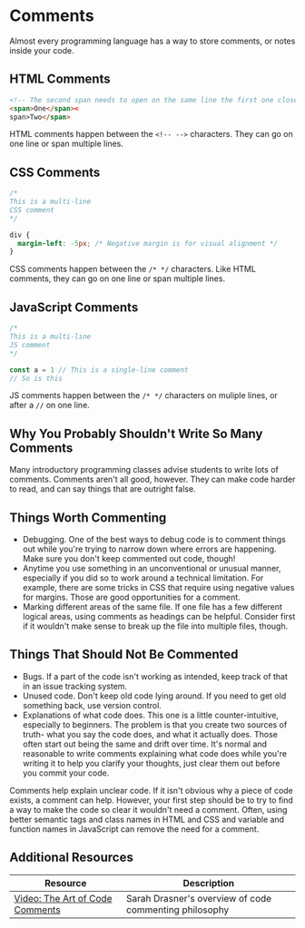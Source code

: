 # Comments

Almost every programming language has a way to store comments, or notes inside your code.

## HTML Comments

```html
<!-- The second span needs to open on the same line the first one closes on to prevent extra whitespace being added by the browser -->
<span>One</span><
span>Two</span>
```

HTML comments happen between the `<!-- -->` characters. They can go on one line or span multiple lines.

## CSS Comments

```css
/*
This is a multi-line
CSS comment
*/

div {
  margin-left: -5px; /* Negative margin is for visual alignment */
}
```

CSS comments happen between the `/* */` characters. Like HTML comments, they can go on one line or span multiple lines.

## JavaScript Comments

```js
/*
This is a multi-line
JS comment
*/

const a = 1 // This is a single-line comment
// So is this
```

JS comments happen between the `/* */` characters on muliple lines, or after a `//` on one line.

## Why You Probably Shouldn't Write So Many Comments

Many introductory programming classes advise students to write lots of comments. Comments aren't all good, however. They can make code harder to read, and can say things that are outright false.

## Things Worth Commenting

* Debugging. One of the best ways to debug code is to comment things out while you're trying to narrow down where errors are happening. Make sure you don't keep commented out code, though!
* Anytime you use something in an unconventional or unusual manner, especially if you did so to work around a technical limitation. For example, there are some tricks in CSS that require using negative values for margins. Those are good opportunities for a comment.
* Marking different areas of the same file. If one file has a few different logical areas, using comments as headings can be helpful. Consider first if it wouldn't make sense to break up the file into multiple files, though.

## Things That Should Not Be Commented

* Bugs. If a part of the code isn't working as intended, keep track of that in an issue tracking system.
* Unused code. Don't keep old code lying around. If you need to get old something back, use version control.
* Explanations of what code does. This one is a little counter-intuitive, especially to beginners. The problem is that you create two sources of truth- what you say the code does, and what it actually does. Those often start out being the same and drift over time. It's normal and reasonable to write comments explaining what code does while you're writing it to help you clarify your thoughts, just clear them out before you commit your code.

Comments help explain unclear code. If it isn't obvious why a piece of code exists, a comment can help. However, your first step should be to try to find a way to make the code so clear it wouldn't need a comment. Often, using better semantic tags and class names in HTML and CSS and variable and function names in JavaScript can remove the need for a comment.


## Additional Resources

| Resource | Description |
| --- | --- |
| [Video: The Art of Code Comments](https://www.youtube.com/watch?v=yhF7OmuIILc) | Sarah Drasner's overview of code commenting philosophy |
